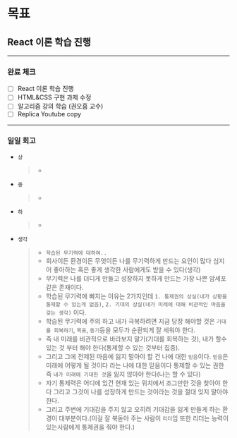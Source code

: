 # 목표

## React 이론 학습 진행

---

### 완료 체크

- [ ] React 이론 학습 진행
- [ ] HTML&CSS 구현 과제 수정
- [ ] 알고리즘 강의 학습 (권오흠 교수)
- [ ] Replica Youtube copy

---

### 일일 회고

- `상`
  > -
- `중`
  > -
- `하`
  > -
- `생각`
  > - `학습된 무기력에 대하여..`
  > - 회사이든 환경이든 무엇이든 나를 무기력하게 만드는 요인이 많다 심지어 좋아하는 혹은 좋게 생각한 사람에게도 받을 수 있다(생각)
  > - 무기력은 나를 더디게 만들고 성장하지 못하게 만드는 가장 나쁜 암세포같은 존재이다.
  > - 학습된 무기력에 빠지는 이유는 2가지인데 `1. 통제권의 상실(내가 상황을 통제할 수 있는게 없음)`, `2. 기대의 상실(내가 미래에 대해 비관적인 마음을 갖는 생각)` 이다.
  > - 학습된 무기력에 주의 하고 내가 극복하려면 지금 당장 해야할 것은 `기대를 회복하기`, `목표`, `동기`등을 모두가 순환되게 잘 세워야 한다.
  > - 즉 내 미래를 비관적으로 바라보지 말기(기대를 회복하는 것), 내가 할수 있는 것 부터 해야 한다(통제할 수 있는 것부터 집중).
  > - 그리고 그에 전제된 마음에 잃지 말아야 할 건 나에 대한 `믿음`이다. `믿음`은 미래에 어떻게 될 것이다 라는 나에 대한 믿음이다 통제할 수 있는 권한 즉 `내가 미래에 기대한 것`을 잃지 않아야 한다(나는 할 수 있다)
  > - 자기 통제력은 어디에 있건 현재 있는 위치에서 조그만한 것을 찾아야 한다 그리고 그것이 나를 성장하게 만드는 것이라는 것을 절대 잊지 말아야 한다.
  > - 그리고 주변에 기대감을 주지 않고 오히려 기대감을 잃게 만들게 하는 환경이 대부분이다.(이걸 잘 북돋아 주는 사람이 `리더`임 또한 리더는 능력이 있는사람에게 통제권을 줘야 한다.)
